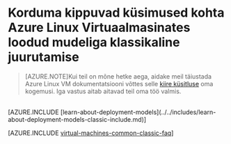 <properties
    pageTitle="Korduma kippuvad küsimused klassikaline vms | Microsoft Azure'i"
    description="Mõned Linux Azure'i virtuaalmasinates loodud mudeliga klassikaline juurutamise levinud küsimustele vastused."
    services="virtual-machines-linux"
    documentationCenter=""
    authors="cynthn"
    manager="timlt"
    editor=""
    tags="azure-service-management"/>

<tags
    ms.service="virtual-machines-linux"
    ms.workload="infrastructure-services"
    ms.tgt_pltfrm="vm-linux"
    ms.devlang="na"
    ms.topic="article"
    ms.date="07/28/2016"
    ms.author="cynthn"/>

# <a name="frequently-asked-question-about-azure-linux-virtual-machines-created-with-the-classic-deployment-model"></a>Korduma kippuvad küsimused kohta Azure Linux Virtuaalmasinates loodud mudeliga klassikaline juurutamise

> [AZURE.NOTE]Kui teil on mõne hetke aega, aidake meil täiustada Azure Linux VM dokumentatsiooni võttes selle [kiire küsitluse](https://aka.ms/linuxdocsurvey) oma kogemusi. Iga vastus aitab aitavad teil oma töö valmis.
<br />
[AZURE.INCLUDE [learn-about-deployment-models](../../includes/learn-about-deployment-models-classic-include.md)]

[AZURE.INCLUDE [virtual-machines-common-classic-faq](../../includes/virtual-machines-common-classic-faq.md)]
